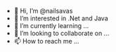 - 👋 Hi, I’m @nailsavas
- 👀 I’m interested in .Net and Java
- 🌱 I’m currently learning ...
- 💞️ I’m looking to collaborate on ...
- 📫 How to reach me ...

<!---
nailsavas/nailsavas is a ✨ special ✨ repository because its `README.md` (this file) appears on your GitHub profile.
You can click the Preview link to take a look at your changes.
--->
